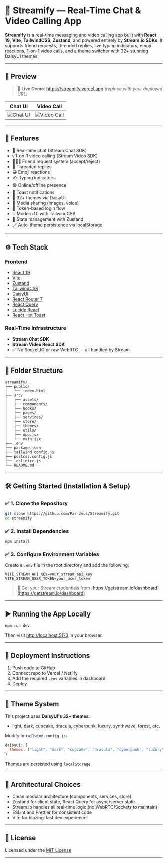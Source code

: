 # 💬 Streamify — Real-Time Chat & Video Calling App

**Streamify** is a real-time messaging and video calling app built with **React 19**, **Vite**, **TailwindCSS**, **Zustand**, and powered entirely by **Stream.io SDKs**. It supports friend requests, threaded replies, live typing indicators, emoji reactions, 1-on-1 video calls, and a theme switcher with 32+ stunning DaisyUI themes.

---

## 📸 Preview

> 🔗 **Live Demo**: https://streamify.vercel.app *(replace with your deployed URL)*

| Chat UI | Video Call |
|--------|-------------|
| ![Chat UI](./assets/chat-preview.png) | ![Video Call](./assets/video-call.png) |

---

## 🚀 Features

- 💬 Real-time chat (Stream Chat SDK)
- 📞 1-on-1 video calling (Stream Video SDK)
- 🧑‍🤝‍🧑 Friend request system (accept/reject)
- 🔁 Threaded replies
- 😀 Emoji reactions
- ✍️ Typing indicators
- 🟢 Online/offline presence
- 🔔 Toast notifications
- 🎨 32+ themes via DaisyUI
- 📁 Media sharing (images, voice)
- 🔐 Token-based login flow
- 💡 Modern UI with TailwindCSS
- 🧠 State management with Zustand
- 🪄 Auto-theme persistence via localStorage

---

## ⚙️ Tech Stack

### Frontend
- [React 19](https://react.dev/)
- [Vite](https://vitejs.dev/)
- [Zustand](https://github.com/pmndrs/zustand)
- [TailwindCSS](https://tailwindcss.com/)
- [DaisyUI](https://daisyui.com/)
- [React Router 7](https://reactrouter.com/)
- [React Query](https://tanstack.com/query)
- [Lucide React](https://lucide.dev/)
- [React Hot Toast](https://react-hot-toast.com/)

### Real-Time Infrastructure
- **Stream Chat SDK**
- **Stream Video React SDK**
- ✅ No Socket.IO or raw WebRTC — all handled by Stream

---

## 📁 Folder Structure

```
streamify/
├── public/
│   └── index.html
├── src/
│   ├── assets/
│   ├── components/
│   ├── hooks/
│   ├── pages/
│   ├── services/
│   ├── store/
│   ├── themes/
│   ├── utils/
│   ├── App.jsx
│   └── main.jsx
├── .env
├── package.json
├── tailwind.config.js
├── postcss.config.js
├── .eslintrc.js
└── README.md
```

---

## 🛠️ Getting Started (Installation & Setup)

### ✅ 1. Clone the Repository

```bash
git clone https://github.com/Par-zeus/Streamify.git
cd streamify
```

### ✅ 2. Install Dependencies

```bash
npm install
```

### ✅ 3. Configure Environment Variables

Create a `.env` file in the root directory and add the following:

```env
VITE_STREAM_API_KEY=your_stream_api_key
VITE_STREAM_USER_TOKEN=your_user_token
```

> 🔐 Get your Stream credentials from [https://getstream.io/dashboard](https://getstream.io/dashboard)

---

## ▶️ Running the App Locally

```bash
npm run dev
```

Then visit [http://localhost:5173](http://localhost:5173) in your browser.

---

## 🚀 Deployment Instructions

1. Push code to GitHub
2. Connect repo to Vercel / Netlify
3. Add the required `.env` variables in dashboard
4. Deploy

---

## 🌈 Theme System

This project uses **DaisyUI's 32+ themes**:

- light, dark, cupcake, dracula, cyberpunk, luxury, synthwave, forest, etc.

Modify in `tailwind.config.js`:

```js
daisyui: {
  themes: ["light", "dark", "cupcake", "dracula", "cyberpunk", "luxury", "forest"]
}
```

Themes are persisted using `localStorage`.

---

## 🧠 Architectural Choices

- Clean modular architecture (components, services, store)
- Zustand for client state, React Query for async/server state
- Stream.io handles all real-time logic (no WebRTC/Sockets to maintain)
- ESLint and Prettier for consistent code
- Vite for blazing-fast dev experience

---

## 📜 License

Licensed under the [MIT License](./LICENSE)

---




